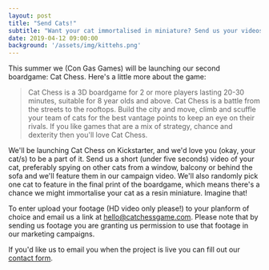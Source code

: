 ```yaml
---
layout: post
title: "Send Cats!"
subtitle: "Want your cat immortalised in miniature? Send us your videos!"
date: 2019-04-12 09:00:00
background: '/assets/img/kittehs.png'
---
```


This summer we (Con Gas Games) will be launching our second boardgame: Cat Chess. Here's a little more about the game:

> Cat Chess is a 3D boardgame for 2 or more players lasting 20-30 minutes, suitable for 8 year olds and above. Cat Chess is a battle from the streets to the rooftops. Build the city and move, climb and scuffle your team of cats for the best vantage points to keep an eye on their rivals. If you like games that are a mix of strategy, chance and dexterity then you'll love Cat Chess.

We'll be launching Cat Chess on Kickstarter, and we'd love you (okay, your cat/s) to be a part of it. Send us a short (under five seconds) video of your cat, preferably spying on other cats from a window, balcony or behind the sofa and we'll feature them in our campaign video. We'll also randomly pick one cat to feature in the final print of the boardgame, which means there's a chance we might immortalise your cat as a resin miniature. Imagine that! 

To enter upload your footage (HD video only please!) to your planform of choice and email us a link at [hello@catchessgame.com](hello@catchessgame.com). Please note that by sending us footage you are granting us permission to use that footage in our marketing campaigns. 

If you'd like us to email you when the project is live you can fill out our [contact form](/contact).